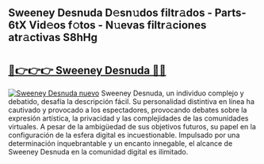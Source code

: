 ## Sweeney Desnuda D𝚎sn𝚞dos filtr𝚊dos - Parts-6tX Vid𝚎os f𝚘tos - N𝚞evas filtr𝚊ciones atr𝚊ctivas S8hHg

# <h2><a href="http://mb47g7b.tromn.icu/?c=Sweeney+Desnuda">🔗👉👉👉 Sweeney Desnuda 🔗🔗</a></h2>

[![Sweeney Desnuda nuevo](https://i.imgur.com/pEAQMta.gif)](http://mb47g7b.tromn.icu/?c=Sweeney+Desnuda)
Sweeney Desnuda, un individuo complejo y debatido, desafía la descripción fácil. Su personalidad distintiva en línea ha cautivado y provocado a los espectadores, provocando debates sobre la expresión artística, la privacidad y las complejidades de las comunidades virtuales. A pesar de la ambigüedad de sus objetivos futuros, su papel en la configuración de la esfera digital es incuestionable. Impulsado por una determinación inquebrantable y un encanto innegable, el alcance de Sweeney Desnuda en la comunidad digital es ilimitado.
